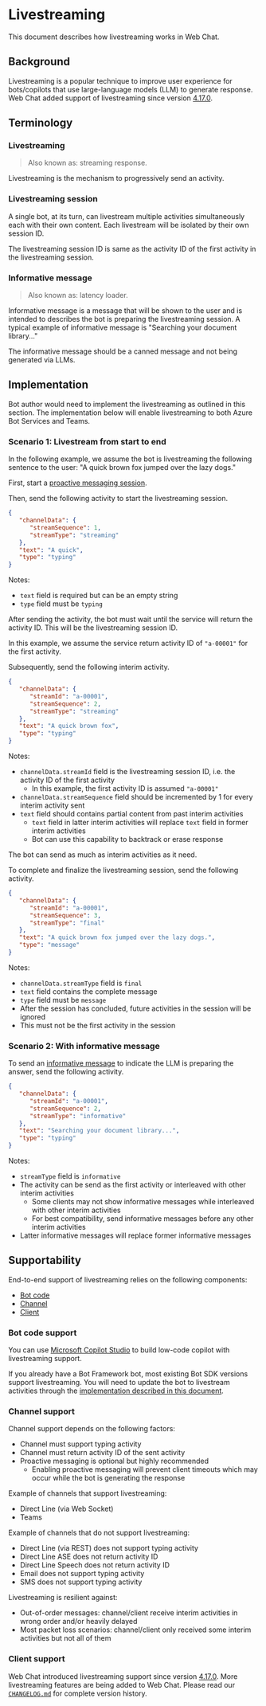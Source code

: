 # Livestreaming

This document describes how livestreaming works in Web Chat.

## Background

Livestreaming is a popular technique to improve user experience for bots/copilots that use large-language models (LLM) to generate response. Web Chat added support of livestreaming since version [4.17.0](CHANGELOG.md#4170---2024-05-06).

## Terminology

### Livestreaming

> Also known as: streaming response.

Livestreaming is the mechanism to progressively send an activity.

### Livestreaming session

A single bot, at its turn, can livestream multiple activities simultaneously each with their own content. Each livestream will be isolated by their own session ID.

The livestreaming session ID is same as the activity ID of the first activity in the livestreaming session.

### Informative message

> Also known as: latency loader.

Informative message is a message that will be shown to the user and is intended to describes the bot is preparing the livestreaming session. A typical example of informative message is "Searching your document library..."

The informative message should be a canned message and not being generated via LLMs.

## Implementation

Bot author would need to implement the livestreaming as outlined in this section. The implementation below will enable livestreaming to both Azure Bot Services and Teams.

### Scenario 1: Livestream from start to end

In the following example, we assume the bot is livestreaming the following sentence to the user: "A quick brown fox jumped over the lazy dogs."

First, start a [proactive messaging session](https://learn.microsoft.com/en-us/azure/bot-service/bot-builder-howto-proactive-message?view=azure-bot-service-4.0).

Then, send the following activity to start the livestreaming session.

```json
{
   "channelData": {
      "streamSequence": 1,
      "streamType": "streaming"
   },
   "text": "A quick",
   "type": "typing"
}
```

Notes:

-  `text` field is required but can be an empty string
-  `type` field must be `typing`

After sending the activity, the bot must wait until the service will return the activity ID. This will be the livestreaming session ID.

In this example, we assume the service return activity ID of `"a-00001"` for the first activity.

Subsequently, send the following interim activity.

```json
{
   "channelData": {
      "streamId": "a-00001",
      "streamSequence": 2,
      "streamType": "streaming"
   },
   "text": "A quick brown fox",
   "type": "typing"
}
```

Notes:

-  `channelData.streamId` field is the livestreaming session ID, i.e. the activity ID of the first activity
   -  In this example, the first activity ID is assumed `"a-00001"`
-  `channelData.streamSequence` field should be incremented by 1 for every interim activity sent
-  `text` field should contains partial content from past interim activities
   -  `text` field in latter interim activities will replace `text` field in former interim activities
   -  Bot can use this capability to backtrack or erase response

The bot can send as much as interim activities as it need.

To complete and finalize the livestreaming session, send the following activity.

```json
{
   "channelData": {
      "streamId": "a-00001",
      "streamSequence": 3,
      "streamType": "final"
   },
   "text": "A quick brown fox jumped over the lazy dogs.",
   "type": "message"
}
```

Notes:

-  `channelData.streamType` field is `final`
-  `text` field contains the complete message
-  `type` field must be `message`
-  After the session has concluded, future activities in the session will be ignored
-  This must not be the first activity in the session

### Scenario 2: With informative message

To send an [informative message](#informative-message) to indicate the LLM is preparing the answer, send the following activity.

```json
{
   "channelData": {
      "streamId": "a-00001",
      "streamSequence": 2,
      "streamType": "informative"
   },
   "text": "Searching your document library...",
   "type": "typing"
}
```

Notes:

-  `streamType` field is `informative`
-  The activity can be send as the first activity or interleaved with other interim activities
   -  Some clients may not show informative messages while interleaved with other interim activities
   -  For best compatibility, send informative messages before any other interim activities
-  Latter informative messages will replace former informative messages

## Supportability

End-to-end support of livestreaming relies on the following components:

-  [Bot code](#bot-code-support)
-  [Channel](#channel-support)
-  [Client](#client-support)

### Bot code support

You can use [Microsoft Copilot Studio](https://www.microsoft.com/en-us/microsoft-copilot/microsoft-copilot-studio) to build low-code copilot with livestreaming support.

If you already have a Bot Framework bot, most existing Bot SDK versions support livestreaming. You will need to update the bot to livestream activities through the [implementation described in this document](#implementation).

### Channel support

Channel support depends on the following factors:

-  Channel must support typing activity
-  Channel must return activity ID of the sent activity
-  Proactive messaging is optional but highly recommended
   -  Enabling proactive messaging will prevent client timeouts which may occur while the bot is generating the response

Example of channels that support livestreaming:

-  Direct Line (via Web Socket)
-  Teams

Example of channels that do not support livestreaming:

-  Direct Line (via REST) does not support typing activity
-  Direct Line ASE does not return activity ID
-  Direct Line Speech does not return activity ID
-  Email does not support typing activity
-  SMS does not support typing activity

Livestreaming is resilient against:

-  Out-of-order messages: channel/client receive interim activities in wrong order and/or heavily delayed
-  Most packet loss scenarios: channel/client only received some interim activities but not all of them

### Client support

Web Chat introduced livestreaming support since version [4.17.0](CHANGELOG.md#4170---2024-05-06). More livestreaming features are being added to Web Chat. Please read our [`CHANGELOG.md`](CHANGELOG.md) for complete version history.
